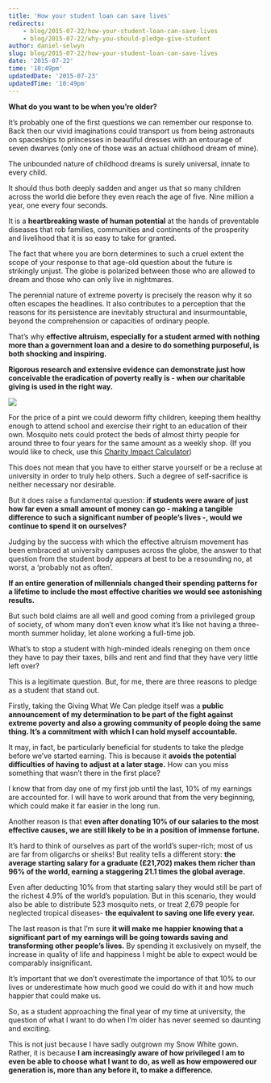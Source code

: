 ```yaml
---
title: 'How your student loan can save lives'
redirects:
    - blog/2015-07-22/how-your-student-loan-can-save-lives
    - blog/2015-07-22/why-you-should-pledge-give-student
author: daniel-selwyn
slug: blog/2015-07-22/how-your-student-loan-can-save-lives
date: '2015-07-22'
time: '10:49pm'
updatedDate: '2015-07-23'
updatedTime: '10:49pm'
---
```

**What do you want to be when you’re older?**

It’s probably one of the first questions we can remember our response to. Back then our vivid imaginations could transport us from being astronauts on spaceships to princesses in beautiful dresses with an entourage of seven dwarves (only one of those was an actual childhood dream of mine).

The unbounded nature of childhood dreams is surely universal, innate to every child.

It should thus both deeply sadden and anger us that so many children across the world die before they even reach the age of five. Nine million a year, one every four seconds.

It is a **heartbreaking waste of human potential** at the hands of preventable diseases that rob families, communities and continents of the prosperity and livelihood that it is so easy to take for granted.

The fact that where you are born determines to such a cruel extent the scope of your response to that age-old question about the future is strikingly unjust. The globe is polarized between those who are allowed to dream and those who can only live in nightmares.

The perennial nature of extreme poverty is precisely the reason why it so often escapes the headlines. It also contributes to a perception that the reasons for its persistence are inevitably structural and insurmountable, beyond the comprehension or capacities of ordinary people.

That’s why **effective altruism, especially for a student armed with nothing more than a government loan and a desire to do something purposeful, is both shocking and inspiring.**

**Rigorous research and extensive evidence can demonstrate just how conceivable the eradication of poverty really is - when our charitable giving is used in the right way.**

![](http://static1.squarespace.com/static/546f9316e4b0ced8102e4c74/54765a10e4b06c54716cfd3b/54853a48e4b09441f860a3da/1418059995150/?format=1500w)

For the price of a pint we could deworm fifty children, keeping them healthy enough to attend school and exercise their right to an education of their own. Mosquito nets could protect the beds of almost thirty people for around three to four years for the same amount as a weekly shop. (If you would like to check, use this [Charity Impact Calculator](http://www.thelifeyoucansave.org/Impact-Calculator))

This does not mean that you have to either starve yourself or be a recluse at university in order to truly help others. Such a degree of self-sacrifice is neither necessary nor desirable.

But it does raise a fundamental question: **if students were aware of just how far even a small amount of money can go - making a tangible difference to such a significant number of people’s lives -, would we continue to spend it on ourselves?**

Judging by the success with which the effective altruism movement has been embraced at university campuses across the globe, the answer to that question from the student body appears at best to be a resounding no, at worst, a ‘probably not as often’.

**If an entire generation of millennials changed their spending patterns for a lifetime to include the most effective charities we would see astonishing results.**

But such bold claims are all well and good coming from a privileged group of society, of whom many don’t even know what it’s like not having a three-month summer holiday, let alone working a full-time job.

What’s to stop a student with high-minded ideals reneging on them once they have to pay their taxes, bills and rent and find that they have very little left over?

This is a legitimate question. But, for me, there are three reasons to pledge as a student that stand out.

Firstly, taking the Giving What We Can pledge itself was a **public announcement of my determination to be part of the fight against extreme poverty and also a growing community of people doing the same thing. It’s a commitment with which I can hold myself accountable.**

It may, in fact, be particularly beneficial for students to take the pledge before we’ve started earning. This is because it **avoids the potential difficulties of having to adjust at a later stage.** How can you miss something that wasn’t there in the first place?

I know that from day one of my first job until the last, 10% of my earnings are accounted for. I will have to work around that from the very beginning, which could make it far easier in the long run.

Another reason is that **even after donating 10% of our salaries to the most effective causes, we are still likely to be in a position of immense fortune.**

It’s hard to think of ourselves as part of the world’s super-rich; most of us are far from oligarchs or sheiks! But reality tells a different story: **the average starting salary for a graduate (£21,702) makes them richer than 96% of the world, earning a staggering 21.1 times the global average.**

Even after deducting 10% from that starting salary they would still be part of the richest 4.9% of the world’s population. But in this scenario, they would also be able to distribute 523 mosquito nets, or treat 2,679 people for neglected tropical diseases- **the equivalent to saving one life every year.**

The last reason is that I’m sure **it will make me happier knowing that a significant part of my earnings will be going towards saving and transforming other people’s lives.** By spending it exclusively on myself, the increase in quality of life and happiness I might be able to expect would be comparably insignificant.

It’s important that we don’t overestimate the importance of that 10% to our lives or underestimate how much good we could do with it and how much happier that could make us.

So, as a student approaching the final year of my time at university, the question of what I want to do when I’m older has never seemed so daunting and exciting.

This is not just because I have sadly outgrown my Snow White gown. Rather, it is because **I am increasingly aware of how privileged I am to even be able to choose what I want to do, as well as how empowered our generation is, more than any before it, to make a difference.**